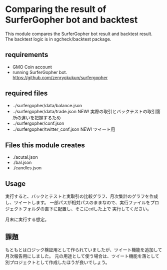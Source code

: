 # Comparing the result of SurferGopher bot and backtest 

This module compares the SurferGopher bot result and backtest result.  
The backtest logic is in sgcheck/backtest package.  

## requirements
- GMO Coin account
- running SurferGopher bot. https://github.com/zenryokukun/surfergopher 

## required files
- ../surfergopher/data/balance.json
- ../surfergopher/data/trade.json  NEW! 実際の取引とバックテストの取引箇所の違いを把握するため
- ../surfergopher/conf.json
- ../surfergopher/twitter_conf.json NEW! ツイート用

## Files this module creates
- ./acutal.json
- ./bal.json
- ./candles.json

## Usage

実行すると、バックとテストと実取引の比較グラフ、月次集計のグラフを作成し、ツイートします。
一部パスが相対パスのままなので、実行ファイルをプロジェクトフォルダの直下に配置し、そこにcdした上で
実行してください。

月末に実行する想定。

## 課題

もともとはロジック検証用として作られていましたが、ツイート機能を追加して月次報告用にしました。
元の用途として使う場合は、ツイート機能を落として別プロジェクトとして作成したほうが良いでしょう。


